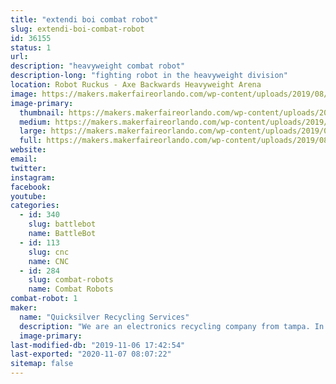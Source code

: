 ```yaml
---
title: "extendi boi combat robot"
slug: extendi-boi-combat-robot
id: 36155
status: 1
url: 
description: "heavyweight combat robot"
description-long: "fighting robot in the heavyweight division"
location: Robot Ruckus - Axe Backwards Heavyweight Arena
image: https://makers.makerfaireorlando.com/wp-content/uploads/2019/08/quicksilver-1024x768.jpg
image-primary:
  thumbnail: https://makers.makerfaireorlando.com/wp-content/uploads/2019/08/quicksilver-150x150.jpg
  medium: https://makers.makerfaireorlando.com/wp-content/uploads/2019/08/quicksilver-300x225.jpg
  large: https://makers.makerfaireorlando.com/wp-content/uploads/2019/08/quicksilver-1024x768.jpg
  full: https://makers.makerfaireorlando.com/wp-content/uploads/2019/08/quicksilver.jpg
website: 
email: 
twitter: 
instagram: 
facebook: 
youtube: 
categories:
  - id: 340
    slug: battlebot
    name: BattleBot
  - id: 113
    slug: cnc
    name: CNC
  - id: 284
    slug: combat-robots
    name: Combat Robots
combat-robot: 1
maker:
  name: "Quicksilver Recycling Services"
  description: "We are an electronics recycling company from tampa. In business for over 25 years we have properly disposed of electronic scrap. "
  image-primary: 
last-modified-db: "2019-11-06 17:42:54"
last-exported: "2020-11-07 08:07:22"
sitemap: false
---
```

